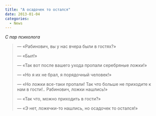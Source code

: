 ```yaml
---
title: "А осадочек то остался"
date: 2013-01-04
categories:
  - News
---
```


_С пар психолога_

> — «Рабинович, вы у нас вчера были в гостях?»
>
> — «Был!»
>
> — «Так вот после вашего ухода пропали серебряные ложки!»
>
> — «Но я их не брал, я порядочный человек!»
>
> — «Но ложки все-таки пропали! Так что больше не приходите к нам в гости!.. Рабинович, ложки нашлись!»
>
> — «Так что, можно приходить в гости?»
>
> — «Э нет, ложечки-то нашлись, но осадочек то остался!»
